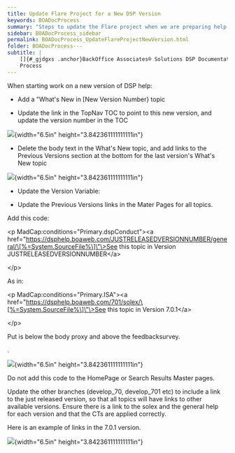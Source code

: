 ```yaml
---
title: Update Flare Project for a New DSP Version
keywords: BOADocProcess
summary: "Steps to update the Flare project when we are preparing help for a new DSP version. "
sidebar: BOADocProcess_sidebar
permalink: BOADocProcess_UpdateFlareProjectNewVersion.html
folder: BOADocProcess---
subtitle: |
    []{#_gjdgxs .anchor}BackOffice Associates® Solutions DSP Documentation
    Process
---
```





When starting work on a new version of DSP help:

-   Add a "What's New in \[New Version Number} topic

-   Update the link in the TopNav TOC to point to this new version, and
    update the version number in the TOC

![](media/image105.png){width="6.5in" height="3.842361111111111in"}

-   Delete the body text in the What's New topic, and add links to the
    Previous Versions section at the bottom for the last version's
    What's New topic

![](media/image106.png){width="6.5in" height="3.842361111111111in"}

-   Update the Version Variable:

-   Update the Previous Versions links in the Mater Pages for all
    topics.

Add this code:

\<p MadCap:conditions=\"Primary.dspConduct\"\>\<a
href=\"https://dsphelp.boaweb.com/JUSTRELEASEDVERSIONNUMBER/general/\[%=System.SourceFile%\]\"\>See
this topic in Version JUSTRELEASEDVERSIONNUMBER\</a\>

\</p\>

As in:

\<p MadCap:conditions=\"Primary.ISA\"\>\<a
href=\"https://dsphelp.boaweb.com/701/solex/\[%=System.SourceFile%\]\"\>See
this topic in Version 7.0.1\</a\>

\</p\>

Put is below the body proxy and above the feedbacksurvey.

.

![](media/image107.png){width="6.5in" height="3.842361111111111in"}

Do not add this code to the HomePage or Search Results Master pages.

Update the other branches (develop\_70, develop\_701 etc) to include a
link to the just released version, so that all topics will have links to
other available versions. Ensure there is a link to the solex and the
general help for each version and that the CTs are applied correctly.

Here is an example of links in the 7.0.1 version.

![](media/image108.png){width="6.5in" height="3.842361111111111in"}
